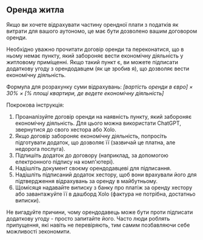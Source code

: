## Оренда житла

Якщо ви хочете відрахувати частину орендної плати з податків як витрати для вашого аутономо, це має бути дозволено вашим
договором оренди.

Необхідно уважно прочитати договір оренди та переконатися, що в ньому немає пункту, який забороняє вести економічну
діяльність у житловому приміщенні. Якщо такий пункт є, ви можете підписати додаткову угоду з орендодавцем (як це зробив
я), що дозволяє вести економічну діяльність.

Формула для розрахунку суми відрахувань:
_[вартість оренди в євро] × 30% × [% площі квартири, де ведете економічну діяльність]_

Покрокова інструкція:

1. Проаналізуйте договір оренди на наявність пункту, який забороняє економічну діяльність. Для цього можна використати
   ChatGPT, звернутися до свого хестора або Xolo.
2. Якщо договір забороняє економічну діяльність, попросіть підготувати додаток, що дозволяє її (зазвичай це платна, але
   недорога послуга).
3. Підпишіть додаток до договору (наприклад, за допомогою електронного підпису на комп'ютері).
4. Надішліть документ своєму орендодавцеві для підписання.
5. Надішліть підписаний додаток хестору, щоб вони врахували його для підтвердження відрахувань за оренду в майбутньому.
6. Щомісяця надавайте виписку з банку про платіж за оренду хестору або завантажуйте її в дашборд Xolo (фактура не
   потрібна, достатньо виписки).

Не вигадуйте причини, чому орендодавець може бути проти підписати додаткову угоду - просто запитайте його. Часто люди
роблять припущення, які навіть не перевіряють, тим самим позбавляючи себе можливості зекономити.
